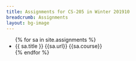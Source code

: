```yaml
---
title: Assignments for CS-205 in Winter 201910
breadcrumb: Assignments
layout: bg-image
---
```

<ul>
{% for sa in site.assignments %}
  <li>
    {{ sa.title }} {{sa.url}}  {{sa.course}}
  </li>
{% endfor %}
</ul>
